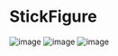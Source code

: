 # StickFigure
![image](http://github.com/aaa510665117/StickFigure/raw/master/images/1.png)
![image](http://github.com/aaa510665117/StickFigure/raw/master/images/2.png)
![image](http://github.com/aaa510665117/StickFigure/raw/master/images/3.png)
